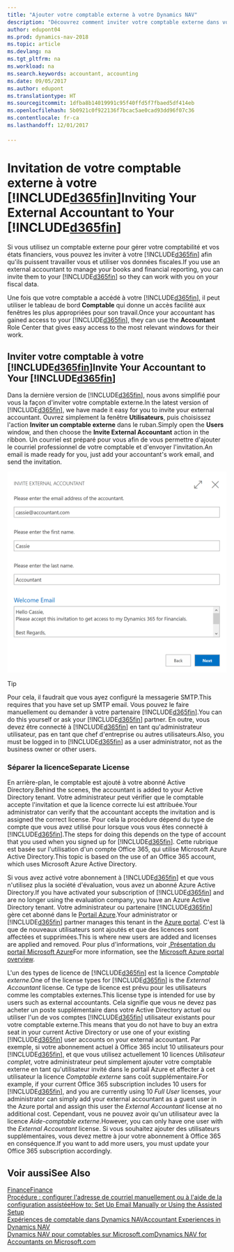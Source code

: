 ```yaml
---
title: "Ajouter votre comptable externe à votre Dynamics NAV"
description: "Découvrez comment inviter votre comptable externe dans votre Dynamics NAV."
author: edupont04
ms.prod: dynamics-nav-2018
ms.topic: article
ms.devlang: na
ms.tgt_pltfrm: na
ms.workload: na
ms.search.keywords: accountant, accounting
ms.date: 09/05/2017
ms.author: edupont
ms.translationtype: HT
ms.sourcegitcommit: 1dfba8b14019991c95f40ffd5f7fbaed5df414eb
ms.openlocfilehash: 5b0921c0f922136f7bcac5ae0cad93dd96f07c36
ms.contentlocale: fr-ca
ms.lasthandoff: 12/01/2017

---
```

# <a name="inviting-your-external-accountant-to-your-included365finincludesd365finmdmd"></a><span data-ttu-id="20281-103">Invitation de votre comptable externe à votre [!INCLUDE[d365fin](includes/d365fin_md.md)]</span><span class="sxs-lookup"><span data-stu-id="20281-103">Inviting Your External Accountant to Your [!INCLUDE[d365fin](includes/d365fin_md.md)]</span></span>
<span data-ttu-id="20281-104">Si vous utilisez un comptable externe pour gérer votre comptabilité et vos états financiers, vous pouvez les inviter à votre [!INCLUDE[d365fin](includes/d365fin_md.md)] afin qu'ils puissent travailler vous et utiliser vos données fiscales.</span><span class="sxs-lookup"><span data-stu-id="20281-104">If you use an external accountant to manage your books and financial reporting, you can invite them to your [!INCLUDE[d365fin](includes/d365fin_md.md)] so they can work with you on your fiscal data.</span></span>

<span data-ttu-id="20281-105">Une fois que votre comptable a accédé à votre [!INCLUDE[d365fin](includes/d365fin_md.md)], il peut utiliser le tableau de bord **Comptable** qui donne un accès facilité aux fenêtres les plus appropriées pour son travail.</span><span class="sxs-lookup"><span data-stu-id="20281-105">Once your accountant has gained access to your [!INCLUDE[d365fin](includes/d365fin_md.md)], they can use the **Accountant** Role Center that gives easy access to the most relevant windows for their work.</span></span>  

## <a name="invite-your-accountant-to-your-included365finincludesd365finmdmd"></a><span data-ttu-id="20281-106">Inviter votre comptable à votre [!INCLUDE[d365fin](includes/d365fin_md.md)]</span><span class="sxs-lookup"><span data-stu-id="20281-106">Invite Your Accountant to Your [!INCLUDE[d365fin](includes/d365fin_md.md)]</span></span>
<span data-ttu-id="20281-107">Dans la dernière version de [!INCLUDE[d365fin](includes/d365fin_md.md)], nous avons simplifié pour vous la façon d'inviter votre comptable externe.</span><span class="sxs-lookup"><span data-stu-id="20281-107">In the latest version of [!INCLUDE[d365fin](includes/d365fin_md.md)], we have made it easy for you to invite your external accountant.</span></span> <span data-ttu-id="20281-108">Ouvrez simplement la fenêtre **Utilisateurs**, puis choisissez l'action **Inviter un comptable externe** dans le ruban.</span><span class="sxs-lookup"><span data-stu-id="20281-108">Simply open the **Users** window, and then choose the **Invite External Accountant** action in the ribbon.</span></span> <span data-ttu-id="20281-109">Un courriel est préparé pour vous afin de vous permettre d'ajouter le courriel professionnel de votre comptable et d'envoyer l'invitation.</span><span class="sxs-lookup"><span data-stu-id="20281-109">An email is made ready for you, just add your accountant's work email, and send the invitation.</span></span>  

![Inviter votre comptable](./media/finance-invite-accountant/invite-accountant.png)

> [!TIP]  
>  <span data-ttu-id="20281-111">Pour cela, il faudrait que vous ayez configuré la messagerie SMTP.</span><span class="sxs-lookup"><span data-stu-id="20281-111">This requires that you have set up SMTP email.</span></span> <span data-ttu-id="20281-112">Vous pouvez le faire manuellement ou demander à votre partenaire [!INCLUDE[d365fin](includes/d365fin_md.md)].</span><span class="sxs-lookup"><span data-stu-id="20281-112">You can do this yourself or ask your [!INCLUDE[d365fin](includes/d365fin_md.md)] partner.</span></span> <span data-ttu-id="20281-113">En outre, vous devez être connecté à [!INCLUDE[d365fin](includes/d365fin_md.md)] en tant qu'administrateur utilisateur, pas en tant que chef d'entreprise ou autres utilisateurs.</span><span class="sxs-lookup"><span data-stu-id="20281-113">Also, you must be logged in to [!INCLUDE[d365fin](includes/d365fin_md.md)] as a user administrator, not as the business owner or other users.</span></span>  

### <a name="separate-license"></a><span data-ttu-id="20281-114">Séparer la licence</span><span class="sxs-lookup"><span data-stu-id="20281-114">Separate License</span></span>
<span data-ttu-id="20281-115">En arrière-plan, le comptable est ajouté à votre abonné Active Directory.</span><span class="sxs-lookup"><span data-stu-id="20281-115">Behind the scenes, the accountant is added to your Active Directory tenant.</span></span> <span data-ttu-id="20281-116">Votre administrateur peut vérifier que le comptable accepte l'invitation et que la licence correcte lui est attribuée.</span><span class="sxs-lookup"><span data-stu-id="20281-116">Your administrator can verify that the accountant accepts the invitation and is assigned the correct license.</span></span> <span data-ttu-id="20281-117">Pour cela la procédure dépend du type de compte que vous avez utilisé pour lorsque vous vous êtes connecté à [!INCLUDE[d365fin](includes/d365fin_md.md)].</span><span class="sxs-lookup"><span data-stu-id="20281-117">The steps for doing this depends on the type of account that you used when you signed up for [!INCLUDE[d365fin](includes/d365fin_md.md)].</span></span> <span data-ttu-id="20281-118">Cette rubrique est basée sur l'utilisation d'un compte Office 365, qui utilise Microsoft Azure Active Directory.</span><span class="sxs-lookup"><span data-stu-id="20281-118">This topic is based on the use of an Office 365 account, which uses Microsoft Azure Active Directory.</span></span>  

<span data-ttu-id="20281-119">Si vous avez activé votre abonnement à [!INCLUDE[d365fin](includes/d365fin_md.md)] et que vous n'utilisez plus la société d'évaluation, vous avez un abonné Azure Active Directory.</span><span class="sxs-lookup"><span data-stu-id="20281-119">If you have activated your subscription of [!INCLUDE[d365fin](includes/d365fin_md.md)] and are no longer using the evaluation company, you have an Azure Active Directory tenant.</span></span> <span data-ttu-id="20281-120">Votre administrateur ou partenaire [!INCLUDE[d365fin](includes/d365fin_md.md)] gère cet abonné dans le [Portail Azure](https://portal.azure.com).</span><span class="sxs-lookup"><span data-stu-id="20281-120">Your administrator or [!INCLUDE[d365fin](includes/d365fin_md.md)] partner manages this tenant in the [Azure portal](https://portal.azure.com).</span></span> <span data-ttu-id="20281-121">C'est là que de nouveaux utilisateurs sont ajoutés et que des licences sont affectées et supprimées.</span><span class="sxs-lookup"><span data-stu-id="20281-121">This is where new users are added and licenses are applied and removed.</span></span> <span data-ttu-id="20281-122">Pour plus d'informations, voir [.Présentation du portail Microsoft Azure](https://docs.microsoft.com/en-us/azure/azure-portal-overview)</span><span class="sxs-lookup"><span data-stu-id="20281-122">For more information, see the [Microsoft Azure portal overview](https://docs.microsoft.com/en-us/azure/azure-portal-overview).</span></span>  

<span data-ttu-id="20281-123">L'un des types de licence de [!INCLUDE[d365fin](includes/d365fin_md.md)] est la licence *Comptable externe*.</span><span class="sxs-lookup"><span data-stu-id="20281-123">One of the license types for [!INCLUDE[d365fin](includes/d365fin_md.md)] is the *External Accountant* license.</span></span> <span data-ttu-id="20281-124">Ce type de licence est prévu pour les utilisateurs comme les comptables externes.</span><span class="sxs-lookup"><span data-stu-id="20281-124">This license type is intended for use by users such as external accountants.</span></span> <span data-ttu-id="20281-125">Cela signifie que vous ne devez pas acheter un poste supplémentaire dans votre Active Directory actuel ou utiliser l'un de vos comptes [!INCLUDE[d365fin](includes/d365fin_md.md)] utilisateur existants pour votre comptable externe.</span><span class="sxs-lookup"><span data-stu-id="20281-125">This means that you do not have to buy an extra seat in your current Active Directory or use one of your existing [!INCLUDE[d365fin](includes/d365fin_md.md)] user accounts on your external accountant.</span></span> <span data-ttu-id="20281-126">Par exemple, si votre abonnement actuel à Office 365 inclut 10 utilisateurs pour [!INCLUDE[d365fin](includes/d365fin_md.md)], et que vous utilisez actuellement 10 licences *Utilisateur complet*, votre administrateur peut simplement ajouter votre comptable externe en tant qu'utilisateur invité dans le portail Azure et affecter à cet utilisateur la licence *Comptable externe* sans coût supplémentaire.</span><span class="sxs-lookup"><span data-stu-id="20281-126">For example, if your current Office 365 subscription includes 10 users for [!INCLUDE[d365fin](includes/d365fin_md.md)], and you are currently using 10 *Full User* licenses, your administrator can simply add your external accountant as a guest user in the Azure portal and assign this user the *External Accountant* license at no additional cost.</span></span> <span data-ttu-id="20281-127">Cependant, vous ne pouvez avoir qu'un utilisateur avec la licence *Aide-comptable externe*.</span><span class="sxs-lookup"><span data-stu-id="20281-127">However, you can only have one user with the *External Accountant* license.</span></span> <span data-ttu-id="20281-128">Si vous souhaitez ajouter des utilisateurs supplémentaires, vous devez mettre à jour votre abonnement à Office 365 en conséquence.</span><span class="sxs-lookup"><span data-stu-id="20281-128">If you want to add more users, you must update your Office 365 subscription accordingly.</span></span>  

## <a name="see-also"></a><span data-ttu-id="20281-129">Voir aussi</span><span class="sxs-lookup"><span data-stu-id="20281-129">See Also</span></span>
[<span data-ttu-id="20281-130">Finance</span><span class="sxs-lookup"><span data-stu-id="20281-130">Finance</span></span>](finance.md)  
[<span data-ttu-id="20281-131">Procédure : configurer l'adresse de courriel manuellement ou à l'aide de la configuration assistée</span><span class="sxs-lookup"><span data-stu-id="20281-131">How to: Set Up Email Manually or Using the Assisted Setup</span></span>](madeira-how-setup-email.md)  
[<span data-ttu-id="20281-132">Expériences de comptable dans Dynamics NAV</span><span class="sxs-lookup"><span data-stu-id="20281-132">Accountant Experiences in Dynamics NAV</span></span>](finance-accounting.md)  
[<span data-ttu-id="20281-133">Dynamics NAV pour comptables sur Microsoft.com</span><span class="sxs-lookup"><span data-stu-id="20281-133">Dynamics NAV for Accountants on Microsoft.com</span></span>](https://www.microsoft.com/en-us/dynamics365/financial-insights-for-accountants)  

